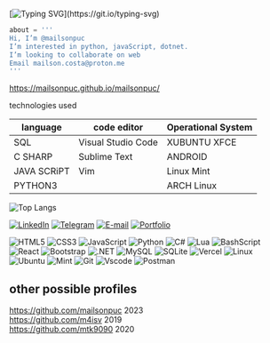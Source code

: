 
[![Typing SVG](https://readme-typing-svg.demolab.com?font=Fira+Code&pause=1000&color=711CB9&width=435&lines=Welcome%2C+I+am+mailsonpuc.)](https://git.io/typing-svg)




```python
about = '''
Hi, I’m @mailsonpuc
I’m interested in python, javaScript, dotnet.
I’m looking to collaborate on web
Email mailson.costa@proton.me
'''
```

https://mailsonpuc.github.io/mailsonpuc/

technologies used

| language   | code editor       | Operational System|
|         ---|---                | ---               |
| SQL        | Visual Studio Code| XUBUNTU XFCE      |
| C SHARP    | Sublime Text      | ANDROID           |
| JAVA SCRiPT| Vim               | Linux Mint        |
| PYTHON3    |                   | ARCH Linux        |


![Top Langs](https://github-readme-stats-git-masterrstaa-rickstaa.vercel.app/api/top-langs/?username=mailsonpuc&bg_color=000&border_color=30A3DC&title_color=E94D5F&text_color=FFF)


[![LinkedIn](https://img.shields.io/badge/LinkedIn-0077B5?style=for-the-badge&logo=linkedin&logoColor=white)](https://www.linkedin.com/in/mailsonssv/)
[![Telegram](https://img.shields.io/badge/Telegram-000?style=for-the-badge&logo=telegram&logoColor=2CA5E0)](https://t.me/mailsonssv)
[![E-mail](https://img.shields.io/badge/-Email-000?style=for-the-badge&logo=microsoft-outlook&logoColor=007BFF)](mailto:mailson.costa@proton.me)
[![Portfolio](https://img.shields.io/badge/Portfolio-FF5722?style=for-the-badge&logo=todoist&logoColor=white)](https://mailsonpuc.github.io/mailsonpuc/)

![HTML5](https://img.shields.io/badge/HTML5-E34F26?style=for-the-badge&logo=html5&logoColor=white)
![CSS3](https://img.shields.io/badge/CSS3-1572B6?style=for-the-badge&logo=css3&logoColor=white)
![JavaScript](https://img.shields.io/badge/JavaScript-F7DF1E?style=for-the-badge&logo=javascript&logoColor=black)
![Python](https://img.shields.io/badge/python-3670A0?style=for-the-badge&logo=python&logoColor=ffdd54)
![C#](https://img.shields.io/badge/C%23-239120?style=for-the-badge&logo=c-sharp&logoColor=white)
![Lua](https://img.shields.io/badge/Lua-2C2D72?style=for-the-badge&logo=lua&logoColor=white)
![BashScript](https://img.shields.io/badge/bash%20script-0101?style=flat&logo=gnubash&logoColor=%23FFFFFF&labelColor=%23000000)
![React](https://img.shields.io/badge/React-20232A?style=for-the-badge&logo=react&logoColor=61DAFB)
![Bootstrap](https://img.shields.io/badge/-boostrap-0D1117?style=for-the-badge&logo=bootstrap&labelColor=0D1117)
![.NET](https://img.shields.io/badge/.NET-5C2D91?style=for-the-badge&logo=.net&logoColor=white)
![MySQL](https://img.shields.io/badge/MySQL-00000F?style=for-the-badge&logo=mysql&logoColor=white)
![SQLite](https://img.shields.io/badge/SQLite-000?style=for-the-badge&logo=sqlite&logoColor=07405E)
![Vercel](https://img.shields.io/badge/vercel-%23000000.svg?style=for-the-badge&logo=vercel&logoColor=white)
![Linux](https://img.shields.io/badge/Linux-000?style=for-the-badge&logo=linux&logoColor=FCC624)
![Ubuntu](https://img.shields.io/badge/Ubuntu-35495E?style=for-the-badge&logo=ubuntu&logoColor=2CA5E0)
![Mint](https://img.shields.io/badge/Linux%20Mint-87CF3E?style=for-the-badge&logo=Linux%20Mint&logoColor=white)
![Git](https://img.shields.io/badge/GIT-E44C30?style=for-the-badge&logo=git&logoColor=white)
![Vscode](https://img.shields.io/badge/Vscode-007ACC?style=for-the-badge&logo=visual-studio-code&logoColor=white)
![Postman](https://img.shields.io/badge/Postman-FF6C37.svg?style=for-the-badge&logo=Postman&logoColor=white)


## other possible profiles
https://github.com/mailsonpuc 2023<br>
https://github.com/m4isv 2019<br>
https://github.com/mtk9090 2020<br>

<!---
mailsonpuc/mailsonpuc is a ✨ special ✨ repository because its `README.md` (this file) appears on your GitHub profile.
You can click the Preview link to take a look at your changes.
--->
